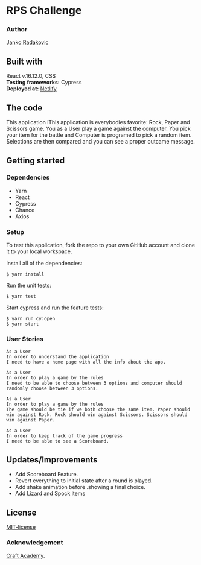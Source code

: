# RPS Challenge
### Author   
[Janko Radakovic](https://github.com/MadFarmer101/Rock-Paper-Scissors)
## Built with  
React v.16.12.0, CSS   
**Testing frameworks:** Cypress  
**Deployed at:** [Netlify](https://rock-paper-scissors101.netlify.com/) 

## The code   
This application iThis application is everybodies favorite: Rock, Paper and Scissors game. You as a User play a game against the computer. You pick your item for the battle and Computer is programed to pick a random item. Selections are then compared and you can see a proper outcame message.

## Getting started
### Dependencies  
* Yarn
* React
* Cypress
* Chance
* Axios


### Setup   
To test this application, fork the repo to your own GitHub account and clone it to your local workspace. </br>

Install all of the dependencies:    
```
$ yarn install
```  
Run the unit tests:  
```
$ yarn test
```  
Start cypress and run the feature tests:  
```
$ yarn run cy:open
$ yarn start
```
### User Stories
```
As a User
In order to understand the application
I need to have a home page with all the info about the app.
```

```
As a User
In order to play a game by the rules
I need to be able to choose between 3 options and computer should randomly choose between 3 options. 
```

```
As a User
In order to play a game by the rules
The game should be tie if we both choose the same item. Paper should win against Rock. Rock should win against Scissors. Scissors should win against Paper. 
```

```
As a User
In order to keep track of the game progress
I need to be able to see a Scoreboard.
```

## Updates/Improvements   
- Add Scoreboard Feature.
- Revert everything to initial state after a round is played.
- Add shake animation before .showing a final choice.
- Add Lizard and Spock items 
## License  
[MIT-license](https://en.wikipedia.org/wiki/MIT_License)
### Acknowledgement  
[Craft Academy](https://craftacademy.se).  


